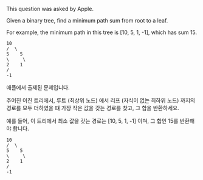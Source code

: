 This question was asked by Apple.

Given a binary tree, find a minimum path sum from root to a leaf.

For example, the minimum path in this tree is [10, 5, 1, -1], which has sum 15.

```text
10
/  \
5    5
\     \
2    1
/
-1
```

애플에서 출제된 문제입니다.

주어진 이진 트리에서, 루트 (최상위 노드) 에서 리프 (자식이 없는 최하위 노드) 까지의 경로를 모두 더하였을 떄 가장 작은 값을 갖는 경로를 찾고, 그 합을 반환하세요.

예를 들어, 이 트리에서 최소 값을 갖는 경로는 [10, 5, 1, -1] 이며, 그 합인 15를 반환해야 합니다.

```text
10
/  \
5    5
\     \
2    1
/
-1
```
